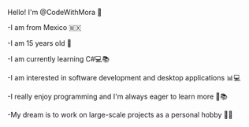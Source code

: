 Hello! I'm @CodeWithMora 👋

-I am from Mexico 🇲🇽

-I am 15 years old 🎂

-I am currently learning C#💻📚

-I am interested in software development and desktop applications 📊💻

-I really enjoy programming and I'm always eager to learn more 🌟📚

-My dream is to work on large-scale projects as a personal hobby 💪😄
